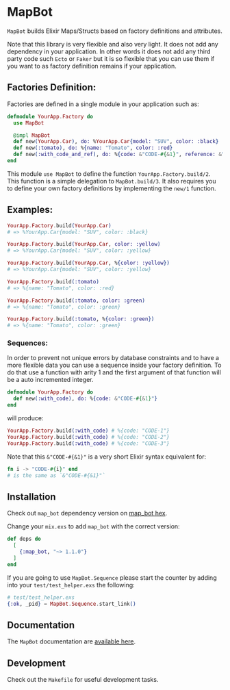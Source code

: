# MapBot

`MapBot` builds Elixir Maps/Structs based on factory definitions and attributes.

Note that this library is very flexible and also very light. It does not add any dependency in your application. In other words it does not add any third party code such `Ecto` or `Faker` but it is so flexible that you can use them if you want to as factory definition remains if your application.

## Factories Definition:

Factories are defined in a single module in your application such as:

```elixir
defmodule YourApp.Factory do
  use MapBot

  @impl MapBot
  def new(YourApp.Car), do: %YourApp.Car{model: "SUV", color: :black}
  def new(:tomato), do: %{name: "Tomato", color: :red}
  def new(:with_code_and_ref), do: %{code: &"CODE-#{&1}", reference: &"REF-#{&1}"}
end
```

This module `use MapBot` to define the function `YourApp.Factory.build/2`. This function is a simple delegation to `MapBot.build/3`. It also requires you to define your own factory definitions by implementing the `new/1` function.

## Examples:

```elixir
YourApp.Factory.build(YourApp.Car)
# => %YourApp.Car{model: "SUV", color: :black}

YourApp.Factory.build(YourApp.Car, color: :yellow)
# => %YourApp.Car{model: "SUV", color: :yellow}

YourApp.Factory.build(YourApp.Car, %{color: :yellow})
# => %YourApp.Car{model: "SUV", color: :yellow}

YourApp.Factory.build(:tomato)
# => %{name: "Tomato", color: :red}

YourApp.Factory.build(:tomato, color: :green)
# => %{name: "Tomato", color: :green}

YourApp.Factory.build(:tomato, %{color: :green})
# => %{name: "Tomato", color: :green}
```

### Sequences:

In order to prevent not unique errors by database constraints and to have a more flexible data you can use a sequence inside your factory definition. To do that use a function with arity 1 and the first argument of that function will be a auto incremented integer.

```elixir
defmodule YourApp.Factory do
  def new(:with_code), do: %{code: &"CODE-#{&1}"}
end
```

will produce:

```elixir
YourApp.Factory.build(:with_code) # %{code: "CODE-1"}
YourApp.Factory.build(:with_code) # %{code: "CODE-2"}
YourApp.Factory.build(:with_code) # %{code: "CODE-3"}
```

Note that this `&"CODE-#{&1}"` is a very short Elixir syntax equivalent for:

```elixir
fn i -> "CODE-#{i}" end
# is the same as `&"CODE-#{&1}"`
```

## Installation

Check out `map_bot` dependency version on [map_bot hex](https://hex.pm/packages/map_bot).

Change your `mix.exs` to add `map_bot` with the correct version:

```elixir
def deps do
  [
    {:map_bot, "~> 1.1.0"}
  ]
end
```

If you are going to use `MapBot.Sequence` please start the counter by adding into your `test/test_helper.exs` the following:

```elixir
# test/test_helper.exs
{:ok, _pid} = MapBot.Sequence.start_link()
```

## Documentation

The `MapBot` documentation are [available here](https://hexdocs.pm/map_bot/).

## Development

Check out the `Makefile` for useful development tasks.
